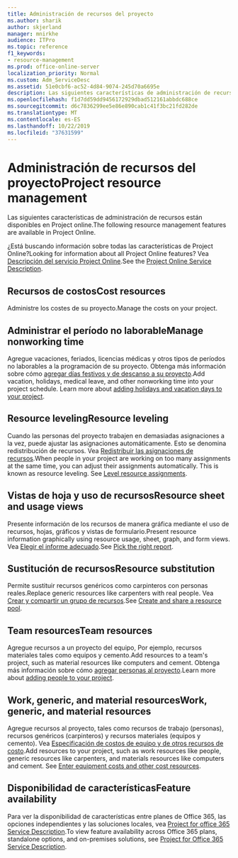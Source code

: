 ```yaml
---
title: Administración de recursos del proyecto
ms.author: sharik
author: skjerland
manager: mnirkhe
audience: ITPro
ms.topic: reference
f1_keywords:
- resource-management
ms.prod: office-online-server
localization_priority: Normal
ms.custom: Adm_ServiceDesc
ms.assetid: 51e0cbf6-ac52-4d84-9074-245d70a6695e
description: Las siguientes características de administración de recursos están disponibles en Project online.
ms.openlocfilehash: f1d7dd59dd9456172929dbad512161abbdc688ce
ms.sourcegitcommit: d6c7836299ee5e86e890cab1c41f3bc21fd282de
ms.translationtype: MT
ms.contentlocale: es-ES
ms.lasthandoff: 10/22/2019
ms.locfileid: "37631599"
---
```

# <a name="project-resource-management"></a><span data-ttu-id="e5893-103">Administración de recursos del proyecto</span><span class="sxs-lookup"><span data-stu-id="e5893-103">Project resource management</span></span>

<span data-ttu-id="e5893-104">Las siguientes características de administración de recursos están disponibles en Project online.</span><span class="sxs-lookup"><span data-stu-id="e5893-104">The following resource management features are available in Project Online.</span></span>
  
<span data-ttu-id="e5893-105">¿Está buscando información sobre todas las características de Project Online?</span><span class="sxs-lookup"><span data-stu-id="e5893-105">Looking for information about all Project Online features?</span></span> <span data-ttu-id="e5893-106">Vea [Descripción del servicio Project Online](project-online-service-description.md).</span><span class="sxs-lookup"><span data-stu-id="e5893-106">See the [Project Online Service Description](project-online-service-description.md).</span></span>
  
## <a name="cost-resources"></a><span data-ttu-id="e5893-107">Recursos de costos</span><span class="sxs-lookup"><span data-stu-id="e5893-107">Cost resources</span></span>

<span data-ttu-id="e5893-108">Administre los costes de su proyecto.</span><span class="sxs-lookup"><span data-stu-id="e5893-108">Manage the costs on your project.</span></span>
  
## <a name="manage-nonworking-time"></a><span data-ttu-id="e5893-109">Administrar el período no laborable</span><span class="sxs-lookup"><span data-stu-id="e5893-109">Manage nonworking time</span></span>

<span data-ttu-id="e5893-p102">Agregue vacaciones, feriados, licencias médicas y otros tipos de períodos no laborables a la programación de su proyecto. Obtenga más información sobre cómo [agregar días festivos y de descanso a su proyecto](https://go.microsoft.com/fwlink/p/?LinkId=271337).</span><span class="sxs-lookup"><span data-stu-id="e5893-p102">Add vacation, holidays, medical leave, and other nonworking time into your project schedule. Learn more about [adding holidays and vacation days to your project](https://go.microsoft.com/fwlink/p/?LinkId=271337).</span></span>
  
## <a name="resource-leveling"></a><span data-ttu-id="e5893-112">Resource leveling</span><span class="sxs-lookup"><span data-stu-id="e5893-112">Resource leveling</span></span>

<span data-ttu-id="e5893-p103">Cuando las personas del proyecto trabajen en demasiadas asignaciones a la vez, puede ajustar las asignaciones automáticamente. Esto se denomina redistribución de recursos. Vea [Redistribuir las asignaciones de recursos](https://go.microsoft.com/fwlink/p/?LinkId=271348).</span><span class="sxs-lookup"><span data-stu-id="e5893-p103">When people in your project are working on too many assignments at the same time, you can adjust their assignments automatically. This is known as resource leveling. See [Level resource assignments](https://go.microsoft.com/fwlink/p/?LinkId=271348).</span></span>
  
## <a name="resource-sheet-and-usage-views"></a><span data-ttu-id="e5893-116">Vistas de hoja y uso de recursos</span><span class="sxs-lookup"><span data-stu-id="e5893-116">Resource sheet and usage views</span></span>

<span data-ttu-id="e5893-117">Presente información de los recursos de manera gráfica mediante el uso de recursos, hojas, gráficos y vistas de formulario.</span><span class="sxs-lookup"><span data-stu-id="e5893-117">Present resource information graphically using resource usage, sheet, graph, and form views.</span></span> <span data-ttu-id="e5893-118">Vea [Elegir el informe adecuado](https://go.microsoft.com/fwlink/?LinkId=402920).</span><span class="sxs-lookup"><span data-stu-id="e5893-118">See [Pick the right report](https://go.microsoft.com/fwlink/?LinkId=402920).</span></span>
  
## <a name="resource-substitution"></a><span data-ttu-id="e5893-119">Sustitución de recursos</span><span class="sxs-lookup"><span data-stu-id="e5893-119">Resource substitution</span></span>

<span data-ttu-id="e5893-120">Permite sustituir recursos genéricos como carpinteros con personas reales.</span><span class="sxs-lookup"><span data-stu-id="e5893-120">Replace generic resources like carpenters with real people.</span></span> <span data-ttu-id="e5893-121">Vea [Crear y compartir un grupo de recursos](https://go.microsoft.com/fwlink/?LinkId=402921).</span><span class="sxs-lookup"><span data-stu-id="e5893-121">See [Create and share a resource pool](https://go.microsoft.com/fwlink/?LinkId=402921).</span></span>
  
## <a name="team-resources"></a><span data-ttu-id="e5893-122">Team resources</span><span class="sxs-lookup"><span data-stu-id="e5893-122">Team resources</span></span>

<span data-ttu-id="e5893-123">Agregue recursos a un proyecto del equipo, Por ejemplo, recursos materiales tales como equipos y cemento.</span><span class="sxs-lookup"><span data-stu-id="e5893-123">Add resources to a team's project, such as material resources like computers and cement.</span></span> <span data-ttu-id="e5893-124">Obtenga más información sobre cómo [agregar personas al proyecto](https://go.microsoft.com/fwlink/p/?LinkId=271347).</span><span class="sxs-lookup"><span data-stu-id="e5893-124">Learn more about [adding people to your project](https://go.microsoft.com/fwlink/p/?LinkId=271347).</span></span>
  
## <a name="work-generic-and-material-resources"></a><span data-ttu-id="e5893-125">Work, generic, and material resources</span><span class="sxs-lookup"><span data-stu-id="e5893-125">Work, generic, and material resources</span></span>

<span data-ttu-id="e5893-p107">Agregue recursos al proyecto, tales como recursos de trabajo (personas), recursos genéricos (carpinteros) y recursos materiales (equipos y cemento). Vea [Especificación de costos de equipo y de otros recursos de costo](https://go.microsoft.com/fwlink/?LinkId=402922).</span><span class="sxs-lookup"><span data-stu-id="e5893-p107">Add resources to your project, such as work resources like people, generic resources like carpenters, and materials resources like computers and cement. See [Enter equipment costs and other cost resources](https://go.microsoft.com/fwlink/?LinkId=402922).</span></span>
  
## <a name="feature-availability"></a><span data-ttu-id="e5893-128">Disponibilidad de características</span><span class="sxs-lookup"><span data-stu-id="e5893-128">Feature availability</span></span>

<span data-ttu-id="e5893-129">Para ver la disponibilidad de características entre planes de Office 365, las opciones independientes y las soluciones locales, vea [Project for office 365 Service Description](project-online-service-description.md).</span><span class="sxs-lookup"><span data-stu-id="e5893-129">To view feature availability across Office 365 plans, standalone options, and on-premises solutions, see [Project for Office 365 Service Description](project-online-service-description.md).</span></span>
  

